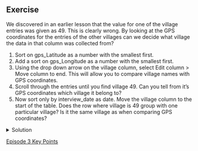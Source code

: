 ## Exercise

We discovered in an earlier lesson that the value for one of the village entries was given as 49. This is clearly wrong. By looking at the GPS coordinates for the entries of the other villages can we decide what village the data in that column was collected from?

1. Sort on gps_Latitude as a number with the smallest first.
1. Add a sort on gps_Longitude as a number with the smallest first.
1. Using the drop down arrow on the village column, select Edit column > Move column to end. This will allow you to compare village names with GPS coordinates.
1. Scroll through the entries until you find village 49. Can you tell from it’s GPS coordinates which village it belong to?
1. Now sort only by interview_date as date. Move the village column to the start of the table. Does the row where village is 49 group with one particular village? Is it the same village as when comparing GPS coordinates?

<details>
  <summary>
        Solution
  </summary>
  
  The interview data for that row is in a small cluster of Chirodzo interviews when sorting by GPS coordinates. When sorting by interview date, it is also with Chirodzo interviews. In fact, only Chirodzo had interviews conducted on that date.
  
  </details>
  
  [Episode 3 Key Points](episode3_key.md)

